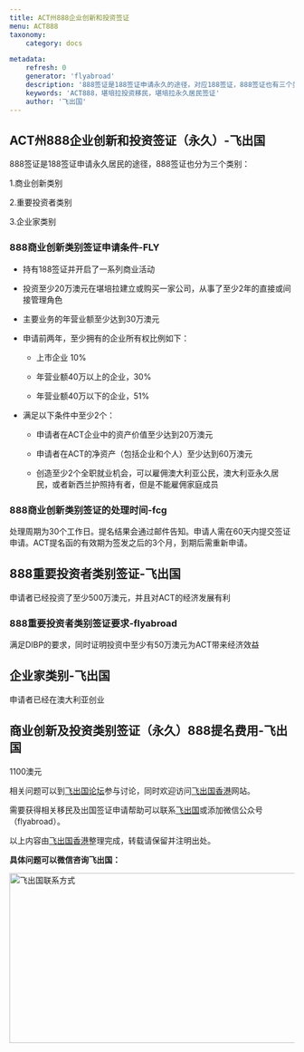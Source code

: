 ```yaml
---
title: ACT州888企业创新和投资签证
menu: ACT888
taxonomy:
    category: docs

metadata:
    refresh: 0
    generator: 'flyabroad'
    description: '888签证是188签证申请永久的途径，对应188签证，888签证也有三个类别'
    keywords: 'ACT888，堪培拉投资移民，堪培拉永久居民签证'
    author: '飞出国'
---
```


## ACT州888企业创新和投资签证（永久）-飞出国

888签证是188签证申请永久居民的途径，888签证也分为三个类别：

1.商业创新类别

2.重要投资者类别

3.企业家类别

### 888商业创新类别签证申请条件-FLY

* 持有188签证并开启了一系列商业活动

* 投资至少20万澳元在堪培拉建立或购买一家公司，从事了至少2年的直接或间接管理角色

* 主要业务的年营业额至少达到30万澳元

* 申请前两年，至少拥有的企业所有权比例如下：

  * 上市企业 10%

  * 年营业额40万以上的企业，30%

  * 年营业额40万以下的企业，51%

* 满足以下条件中至少2个：

  * 申请者在ACT企业中的资产价值至少达到20万澳元

  * 申请者在ACT的净资产（包括企业和个人）至少达到60万澳元

  * 创造至少2个全职就业机会，可以雇佣澳大利亚公民，澳大利亚永久居民，或者新西兰护照持有者，但是不能雇佣家庭成员

### 888商业创新类别签证的处理时间-fcg

处理周期为30个工作日。提名结果会通过邮件告知。申请人需在60天内提交签证申请。ACT提名函的有效期为签发之后的3个月，到期后需重新申请。

## 888重要投资者类别签证-飞出国

申请者已经投资了至少500万澳元，并且对ACT的经济发展有利

### 888重要投资者类别签证要求-flyabroad

满足DIBP的要求，同时证明投资中至少有50万澳元为ACT带来经济效益

## 企业家类别-飞出国

申请者已经在澳大利亚创业

## 商业创新及投资类别签证（永久）888提名费用-飞出国

1100澳元

相关问题可以到[飞出国论坛]参与讨论，同时欢迎访问[飞出国香港]网站。 

需要获得相关移民及出国签证申请帮助可以联系[飞出国]或添加微信公众号（flyabroad）。 

以上内容由[飞出国香港]整理完成，转载请保留并注明出处。 

[飞出国论坛]: http://bbs.fcgvisa.com?target=_blank 
[飞出国香港]: http://flyabroad.hk?target=_blank 
[飞出国]:http://flyabroad.me/contact/?target=_blank 

**具体问题可以微信咨询飞出国：**

<img src="http://wx1.sinaimg.cn/mw1024/892c310fly1fgkvndf1s9j20p008d0v3.jpg" width = "900" height = "300" alt="飞出国联系方式" align=center />